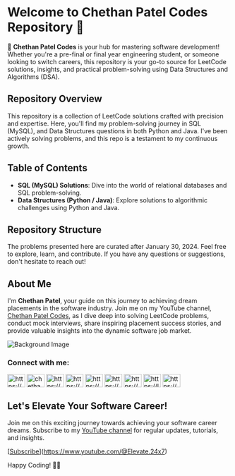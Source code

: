 # Welcome to Chethan Patel Codes Repository 🚀

🚀 **Chethan Patel Codes** is your hub for mastering software development! Whether you're a pre-final or final year engineering student, or someone looking to switch careers, this repository is your go-to source for LeetCode solutions, insights, and practical problem-solving using Data Structures and Algorithms (DSA).

## Repository Overview

This repository is a collection of LeetCode solutions crafted with precision and expertise. Here, you'll find my problem-solving journey in SQL (MySQL), and Data Structures questions in both Python and Java. I've been actively solving problems, and this repo is a testament to my continuous growth.

## Table of Contents

- **SQL (MySQL) Solutions**: Dive into the world of relational databases and SQL problem-solving.
- **Data Structures (Python / Java)**: Explore solutions to algorithmic challenges using Python and Java.

## Repository Structure

The problems presented here are curated after January 30, 2024. Feel free to explore, learn, and contribute. If you have any questions or suggestions, don't hesitate to reach out!

## About Me

I'm **Chethan Patel**, your guide on this journey to achieving dream placements in the software industry. Join me on my YouTube channel, [Chethan Patel Codes](https://www.youtube.com/@Elevate.24x7), as I dive deep into solving LeetCode problems, conduct mock interviews, share inspiring placement success stories, and provide valuable insights into the dynamic software job market.

![Background Image](https://media.licdn.com/dms/image/D5616AQGkCwuy3h5aWg/profile-displaybackgroundimage-shrink_350_1400/0/1698733447545?e=1712188800&v=beta&t=pnal-x2_ATkjK6nGuEtmTffe73ThwoE1O2bUMJpH1eQ)

<h3 align="left">Connect with me:</h3>
<p align="left">
<a href="https://dev.to/chethanpatel" target="blank"><img align="center" src="https://raw.githubusercontent.com/rahuldkjain/github-profile-readme-generator/master/src/images/icons/Social/devto.svg" alt="https://dev.to/chethanpatel" height="30" width="40" /></a>
<a href="https://twitter.com/chethan__patel" target="blank"><img align="center" src="https://raw.githubusercontent.com/rahuldkjain/github-profile-readme-generator/master/src/images/icons/Social/twitter.svg" alt="chethan__patel" height="30" width="40" /></a>
<a href="https://www.linkedin.com/in/chethanpatelpn" target="blank"><img align="center" src="https://raw.githubusercontent.com/rahuldkjain/github-profile-readme-generator/master/src/images/icons/Social/linked-in-alt.svg" alt="https://www.linkedin.com/in/chethanpatelpn" height="30" width="40" /></a>
<a href="https://stackoverflow.com/users/19329911/chethan-patel" target="blank"><img align="center" src="https://raw.githubusercontent.com/rahuldkjain/github-profile-readme-generator/master/src/images/icons/Social/stack-overflow.svg" alt="https://stackoverflow.com/users/19329911/chethan-patel" height="30" width="40" /></a>
<a href="https://www.instagram.com/chethaness/" target="blank"><img align="center" src="https://raw.githubusercontent.com/rahuldkjain/github-profile-readme-generator/master/src/images/icons/Social/instagram.svg" alt="https://www.instagram.com/chethaness/" height="30" width="40" /></a>
<a href="https://www.codechef.com/users/chethanpatel17" target="blank"><img align="center" src="https://cdn.jsdelivr.net/npm/simple-icons@3.1.0/icons/codechef.svg" alt="https://www.codechef.com/users/chethanpatel" height="30" width="40" /></a>
<a href="https://www.hackerrank.com/chethanpatelpn" target="blank"><img align="center" src="https://raw.githubusercontent.com/rahuldkjain/github-profile-readme-generator/master/src/images/icons/Social/hackerrank.svg" alt="https://www.hackerrank.com/chethanpatelpn" height="30" width="40" /></a>
<a href="https://leetcode.com/chethaness/" target="blank"><img align="center" src="https://raw.githubusercontent.com/rahuldkjain/github-profile-readme-generator/master/src/images/icons/Social/leet-code.svg" alt="https://leetcode.com/chethaness/" height="30" width="40" /></a>
<a href="https://auth.geeksforgeeks.org/user/chethanpatel17" target="blank"><img align="center" src="https://raw.githubusercontent.com/rahuldkjain/github-profile-readme-generator/master/src/images/icons/Social/geeks-for-geeks.svg" alt="https://auth.geeksforgeeks.org/user/chethanpatel17" height="30" width="40" /></a>
</p>

## Let's Elevate Your Software Career!

Join me on this exciting journey towards achieving your software career dreams. Subscribe to my [YouTube channel](https://www.youtube.com/@Elevate.24x7) for regular updates, tutorials, and insights.

[[Subscribe](https://img.shields.io/youtube/channel/subscribers/UCpOW41l4V-7CEFTaMyMYtQA?label=Subscribe&style=social)](https://www.youtube.com/@Elevate.24x7)

Happy Coding! 🚀✨

